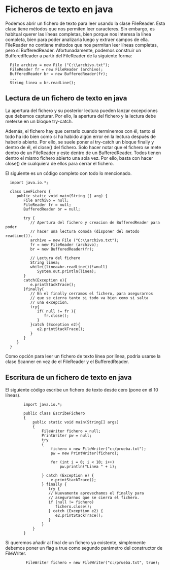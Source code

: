 # Ficheros de texto en java

Podemos abrir un fichero de texto para leer usando la clase FileReader. Esta clase tiene métodos que nos permiten leer caracteres. Sin embargo, es habitual querer las líneas completas, bien porque nos interesa la línea completa, bien para poder analizarla luego y extraer campos de ella. FileReader no contiene métodos que nos permitan leer líneas completas, pero sí BufferedReader. Afortunadamente, podemos construir un BufferedReader a partir del FileReader de la siguiente forma:

      File archivo = new File ("C:\\archivo.txt");
      FileReader fr = new FileReader (archivo);
      BufferedReader br = new BufferedReader(fr);
      ...
      String linea = br.readLine();
 
 ## Lectura de un fichero de texto en java

La apertura del fichero y su posterior lectura pueden lanzar excepciones que debemos capturar. Por ello, la apertura del fichero y la lectura debe meterse en un bloque try-catch.

Además, el fichero hay que cerrarlo cuando terminemos con él, tanto si todo ha ido bien como si ha habido algún error en la lectura después de haberlo abierto. Por ello, se suele poner al try-catch un bloque finally y dentro de él, el close() del fichero. Solo hacer notar que el fichero se mete dentro de un FileReader y este dentro de un BufferedReader. Todos tienen dentro el mismo fichero abierto una sola vez. Por ello, basta con hacer close() de cualquiera de ellos para cerrar el fichero.

El siguiente es un código completo con todo lo mencionado.

      import java.io.*;

      class LeeFichero {
         public static void main(String [] arg) {
            File archivo = null;
            FileReader fr = null;
            BufferedReader br = null;

            try {
               // Apertura del fichero y creacion de BufferedReader para poder
               // hacer una lectura comoda (disponer del metodo readLine()).
               archivo = new File ("C:\\archivo.txt");
               fr = new FileReader (archivo);
               br = new BufferedReader(fr);

               // Lectura del fichero
               String linea;
               while((linea=br.readLine())!=null)
                  System.out.println(linea);
            }
            catch(Exception e){
               e.printStackTrace();
            }finally{
               // En el finally cerramos el fichero, para asegurarnos
               // que se cierra tanto si todo va bien como si salta 
               // una excepcion.
               try{                    
                  if( null != fr ){   
                     fr.close();     
                  }                  
               }catch (Exception e2){ 
                  e2.printStackTrace();
               }
            }
         }
      }

Como opción para leer un fichero de texto línea por línea, podría usarse la clase Scanner en vez de el FileReader y el BufferedReader.

## Escritura de un fichero de texto en java

El siguiente código escribe un fichero de texto desde cero (pone en él 10 líneas). 

            import java.io.*;

            public class EscribeFichero
            {
                public static void main(String[] args)
                {
                    FileWriter fichero = null;
                    PrintWriter pw = null;
                    try
                    {
                        fichero = new FileWriter("c:/prueba.txt");
                        pw = new PrintWriter(fichero);

                        for (int i = 0; i < 10; i++)
                            pw.println("Linea " + i);

                    } catch (Exception e) {
                        e.printStackTrace();
                    } finally {
                       try {
                       // Nuevamente aprovechamos el finally para 
                       // asegurarnos que se cierra el fichero.
                       if (null != fichero)
                          fichero.close();
                       } catch (Exception e2) {
                          e2.printStackTrace();
                       }
                    }
                }
            }
Si queremos añadir al final de un fichero ya existente, simplemente debemos poner un flag a true como segundo parámetro del constructor de FileWriter.

             FileWriter fichero = new FileWriter("c:/prueba.txt", true);
